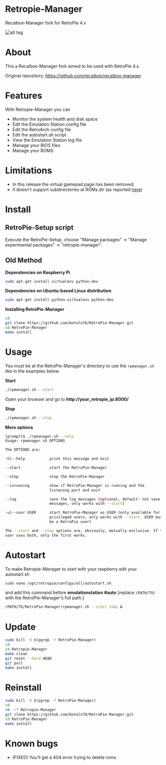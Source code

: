 # Retropie-Manager
Recalbox-Manager fork for RetroPie 4.x

![alt tag](https://github.com/botolo78/RetroPie-Manager/blob/retropie/screenshot.png)

# About

This a Recalbox-Manager fork aimed to be used with RetroPie 4.x.

Original repository: https://github.com/recalbox/recalbox-manager

# Features
With Retropie-Manager you can
- Monitor the system health and disk space
- Edit the Emulation Station config file
- Edit the RetroArch config file
- Edit the autostart.sh script
- View the Emulation Station log file
- Manage your BIOS files
- Manage your ROMS

# Limitations

- In this release the virtual gamepad page has been removed.
- It doesn't support subdirectories at ROMs dir (as reported [here](https://github.com/botolo78/RetroPie-Manager/issues/5))


# Install

## RetroPie-Setup script

Execute the RetroPie-Setup, choose "Manage packages" -> "Manage experimental packages" -> "retropie-manager".

## Old Method

**Dependencies on Raspberry Pi**

```sh
sudo apt-get install virtualenv python-dev
```

**Dependencies on Ubuntu-based Linux distribution**

```sh
sudo apt-get install python-virtualenv python-dev
```

**Installing RetroPie-Manager**
```sh
cd
git clone https://github.com/botolo78/RetroPie-Manager.git
cd RetroPie-Manager
make install
```

# Usage

You must be at the RetroPie-Manager's directory to use the `rpmanager.sh` like in the examples below.

**Start**
```sh
./rpmanager.sh --start
```
Open your browser and go to **http://your_retropie_ip:8000/**

**Stop**
```sh
./rpmanager.sh --stop
```

**More options**
```sh
[prompt]$ ./rpmanager.sh --help
Usage: rpmanager.sh OPTIONS

The OPTIONS are:

-h|--help           print this message and exit

--start             start the RetroPie-Manager

--stop              stop the RetroPie-Manager

--isrunning         show if RetroPie-Manager is running and the
                    listening port and exit

--log               save the log messages (optional, default: not save log
                    messages, only works with --start)

-u|--user USER      start RetroPie-Manager as USER (only available for
                    privileged users, only works with --start, USER must 
                    be a RetroPie user)

The --start and --stop options are, obviously, mutually exclusive. If the
user uses both, only the first works.

```


# Autostart
To make Retropie-Manager to start with your raspberry edit your autostart.sh

```sh
sudo nano /opt/retropie/configs/all/autostart.sh
```
and add this command before **emulationstation #auto** [replace `/PATH/TO/` with the RetroPie-Manager's full path.]

```sh
/PATH/TO/RetroPie-Manager/rpmanager.sh --start 2>&1 &
```

# Update
```sh
sudo kill -9 $(pgrep -f RetroPie-Manager)
cd 
cd Retropie-Manager
make clean
git reset --hard HEAD
git pull
make install
```

# Reinstall
```sh
sudo kill -9 $(pgrep -f RetroPie-Manager)
cd 
rm -rf Retropie-Manager
git clone https://github.com/botolo78/RetroPie-Manager.git
cd RetroPie-Manager
make install
```

# Known bugs

- (FIXED) You'll get a 404 error trying to delete roms
